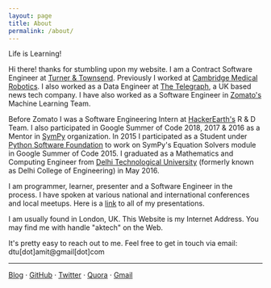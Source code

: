 ```yaml
---
layout: page
title: About
permalink: /about/
---
```


<p class="message">
Life is Learning!
</p>

Hi there! thanks for stumbling upon my website. I am a Contract Software Engineer at
[Turner & Townsend](https://www.turnerandtownsend.com/).
Previously I worked at [Cambridge Medical Robotics](https://cmrsurgical.com/).
I also worked as a Data Engineer at [The Telegraph](http://telegraph.co.uk),
a UK based news tech company. I have also worked as a Software Engineer in
[Zomato's](https://www.zomato.com/) Machine Learning Team.

Before Zomato I was a Software Engineering Intern at [HackerEarth's](http://www.hackerearth.com)
R & D Team. I also participated in Google Summer of Code 2018, 2017 & 2016 as a Mentor
in [SymPy](http://www.sympy.org/en/index.html) organization. In 2015 I participated as a
Student under [Python Software Foundation](https://www.python.org/psf/) to work on SymPy's
Equation Solvers module in Google Summer of Code 2015. I graduated as a Mathematics and
Computing Engineer from [Delhi Technological University](http://dtu.ac.in/)
(formerly known as Delhi College of Engineering) in May 2016.

I am programmer, learner, presenter and a Software Engineer in the process. I have spoken
at various national and international conferences and local meetups. Here is a [link](http://iamit.in/talks)
to all of my presentations.

I am usually found in London, UK. This Website is my Internet Address. You may find me with
handle "aktech" on the Web.

It's pretty easy to reach out to me. Feel free to get in touch via email: dtu[dot]amit@gmail[dot]com

---

[Blog]({{site.baseurl}}) · [GitHub](https://github.com/aktech) · [Twitter](https://twitter.com/iaktech) · [Quora](https://www.quora.com/Amit-Kumar-516) · [Gmail](<mailto:dtu.amit@gmail.com>)
